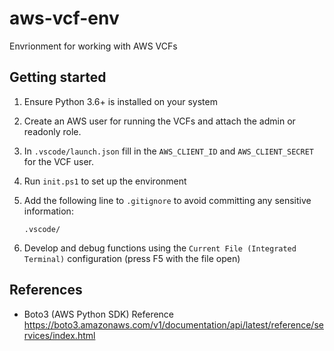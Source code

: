 # aws-vcf-env

Envrionment for working with AWS VCFs

## Getting started

1. Ensure Python 3.6+ is installed on your system

1. Create an AWS user for running the VCFs and attach the admin or readonly role.

1. In `.vscode/launch.json` fill in the `AWS_CLIENT_ID` and `AWS_CLIENT_SECRET` for the VCF user.

1. Run `init.ps1` to set up the environment

1. Add the following line to `.gitignore` to avoid committing any sensitive information:

    ```
    .vscode/
    ```

1. Develop and debug functions using the `Current File (Integrated Terminal)` configuration (press F5 with the file open)

## References

- Boto3 (AWS Python SDK) Reference https://boto3.amazonaws.com/v1/documentation/api/latest/reference/services/index.html
